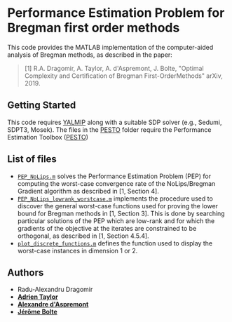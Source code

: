 # Performance Estimation Problem for Bregman first order methods

This code provides the MATLAB implementation of the computer-aided analysis of Bregman methods, as described in the paper:

> [1] R.A. Dragomir, A. Taylor, A. d'Aspremont, J. Bolte, "Optimal Complexity and Certification of Bregman First-OrderMethods" arXiv, 2019.

## Getting Started

This code requires [YALMIP](https://yalmip.github.io/) along with a suitable SDP solver (e.g., Sedumi, SDPT3, Mosek).
The files in the [PESTO](PESTO/) folder require the Performance Estimation Toolbox ([PESTO](https://github.com/AdrienTaylor/Performance-Estimation-Toolbox))


## List of files

- [`PEP_NoLips.m`](PEP_NoLips.m) solves the Performance Estimation Problem (PEP) for computing the worst-case convergence rate of the NoLips/Bregman Gradient algorithm as described in [1, Section 4].
- [`PEP_NoLips_lowrank_worstcase.m`](PEP_NoLips_lowrank_worstcase.m) implements the procedure used to discover the general worst-case functions used for proving the lower bound for Bregman methods in [1, Section 3]. This is done by searching particular solutions of the PEP which are low-rank and for which the gradients of the objective at the iterates are constrained to be orthogonal, as described in [1, Section 4.5.4]. 
- [`plot_discrete_functions.m`](plot_discrete_functions.m) defines the function used to display the worst-case instances in dimension 1 or 2.

## Authors

- Radu-Alexandru Dragomir
- [**Adrien Taylor**](http://www.di.ens.fr/~ataylor/)
- [**Alexandre d'Aspremont**](https://www.di.ens.fr/~aspremon/)
- [**Jérôme Bolte**](https://www.tse-fr.eu/fr/people/jerome-bolte)
